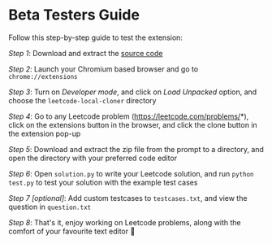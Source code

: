 # Beta Testers Guide

Follow this step-by-step guide to test the extension:

*Step 1*:  Download and extract the [source code](https://codeload.github.com/Kaushik-Kalesh/leetcode-local-cloner/zip/refs/heads/main) 

*Step 2*: Launch your Chromium based browser and go to `chrome://extensions`

*Step 3*: Turn on *Developer mode*, and click on *Load Unpacked* option, and choose the `leetcode-local-cloner` directory

*Step 4*: Go to any Leetcode problem (https://leetcode.com/problems/*), click on the extensions button in the browser, and click the clone button in the extension pop-up

*Step 5*: Download and extract the zip file from the prompt to a directory, and open the directory with your preferred code editor 

*Step 6*: Open `solution.py` to write your Leetcode solution, and run `python test.py` to test your solution with the example test cases

*Step 7 [optional]*:  Add custom testcases to `testcases.txt`, and view the question in `question.txt`

*Step 8*: That's it, enjoy working on Leetcode problems, along with the comfort of your favourite text editor 💖 